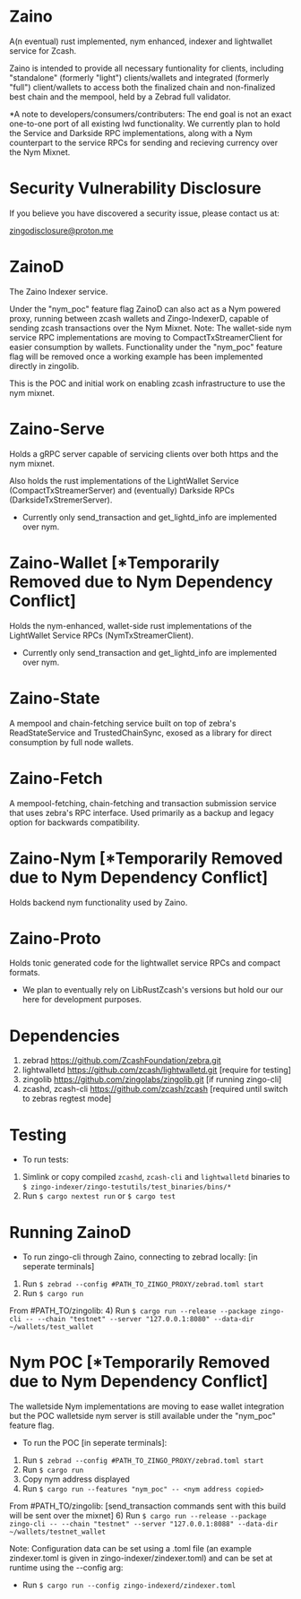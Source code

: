 # Zaino
A(n eventual) rust implemented, nym enhanced, indexer and lightwallet service for Zcash.

Zaino is intended to provide all necessary funtionality for clients, including "standalone" (formerly "light") clients/wallets and integrated (formerly "full") client/wallets to access both the finalized chain and non-finalized best chain and the mempool, held by a Zebrad full validator.

*A note to developers/consumers/contributers: The end goal is not an exact one-to-one port of all existing lwd functionality. We currently plan to hold the Service and Darkside RPC implementations, along with a Nym counterpart to the service RPCs for sending and recieving currency over the Nym Mixnet.

# Security Vulnerability Disclosure
If you believe you have discovered a security issue, please contact us at:

zingodisclosure@proton.me

# ZainoD
The Zaino Indexer service.

Under the "nym_poc" feature flag ZainoD can also act as a Nym powered proxy, running between zcash wallets and Zingo-IndexerD, capable of sending zcash transactions over the Nym Mixnet. 
Note: The wallet-side nym service RPC implementations are moving to CompactTxStreamerClient for easier consumption by wallets. Functionality under the "nym_poc" feature flag will be removed once a working example has been implemented directly in zingolib.

This is the POC and initial work on enabling zcash infrastructure to use the nym mixnet.

# Zaino-Serve
Holds a gRPC server capable of servicing clients over both https and the nym mixnet.

Also holds the rust implementations of the LightWallet Service (CompactTxStreamerServer) and (eventually) Darkside RPCs (DarksideTxStremerServer).

* Currently only send_transaction and get_lightd_info are implemented over nym.

# Zaino-Wallet [*Temporarily Removed due to Nym Dependency Conflict]
Holds the nym-enhanced, wallet-side rust implementations of the LightWallet Service RPCs (NymTxStreamerClient).

* Currently only send_transaction and get_lightd_info are implemented over nym.

# Zaino-State
A mempool and chain-fetching service built on top of zebra's ReadStateService and TrustedChainSync, exosed as a library for direct consumption by full node wallets.

# Zaino-Fetch
A mempool-fetching, chain-fetching and transaction submission service that uses zebra's RPC interface. Used primarily as a backup and legacy option for backwards compatibility.

# Zaino-Nym [*Temporarily Removed due to Nym Dependency Conflict]
Holds backend nym functionality used by Zaino.

# Zaino-Proto
Holds tonic generated code for the lightwallet service RPCs and compact formats.

* We plan to eventually rely on LibRustZcash's versions but hold our our here for development purposes.


# Dependencies
1) zebrad <https://github.com/ZcashFoundation/zebra.git>
2) lightwalletd <https://github.com/zcash/lightwalletd.git> [require for testing]
3) zingolib <https://github.com/zingolabs/zingolib.git> [if running zingo-cli]
4) zcashd, zcash-cli <https://github.com/zcash/zcash> [required until switch to zebras regtest mode]


# Testing
- To run tests:
1) Simlink or copy compiled `zcashd`, `zcash-cli` and `lightwalletd` binaries to `$ zingo-indexer/zingo-testutils/test_binaries/bins/*`
3) Run `$ cargo nextest run` or `$ cargo test`

# Running ZainoD
- To run zingo-cli through Zaino, connecting to zebrad locally: [in seperate terminals]
1) Run `$ zebrad --config #PATH_TO_ZINGO_PROXY/zebrad.toml start`
3) Run `$ cargo run`

From #PATH_TO/zingolib:
4) Run `$ cargo run --release --package zingo-cli -- --chain "testnet" --server "127.0.0.1:8080" --data-dir ~/wallets/test_wallet`

# Nym POC [*Temporarily Removed due to Nym Dependency Conflict]
The walletside Nym implementations are moving to ease wallet integration but the POC walletside nym server is still available under the "nym_poc" feature flag.
- To run the POC [in seperate terminals]:
1) Run `$ zebrad --config #PATH_TO_ZINGO_PROXY/zebrad.toml start`
3) Run `$ cargo run`
4) Copy nym address displayed
5) Run `$ cargo run --features "nym_poc" -- <nym address copied>`

From #PATH_TO/zingolib: [send_transaction commands sent with this build will be sent over the mixnet]
6) Run `$ cargo run --release --package zingo-cli -- --chain "testnet" --server "127.0.0.1:8088" --data-dir ~/wallets/testnet_wallet`

Note:
Configuration data can be set using a .toml file (an example zindexer.toml is given in zingo-indexer/zindexer.toml) and can be set at runtime using the --config arg:
- Run `$ cargo run --config zingo-indexerd/zindexer.toml`

